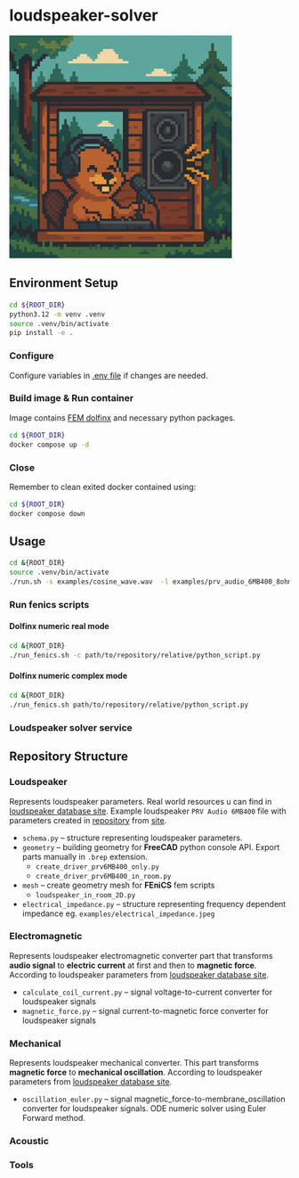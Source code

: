 # loudspeaker-solver

<p align="left">
  <img src="./dosc/beaver_chatgpt_generated.png" width="400">
</p>

## Environment Setup

```bash
cd ${ROOT_DIR}
python3.12 -m venv .venv
source .venv/bin/activate
pip install -e .
```

### Configure

Configure variables in [.env file](./.env) if changes are needed.

### Build image & Run container

Image contains [FEM dolfinx](https://github.com/FEniCS/dolfinx) and necessary python packages.

```bash
cd ${ROOT_DIR}
docker compose up -d
```

### Close

Remember to clean exited docker contained using:

```bash
cd ${ROOT_DIR}
docker compose down
```

## Usage

```bash
cd &{ROOT_DIR}
source .venv/bin/activate
./run.sh -s examples/cosine_wave.wav  -l examples/prv_audio_6MB400_8ohm.json -o output -i examples/electrical_impedance.csv
```

### Run fenics scripts

#### Dolfinx numeric real mode

```bash
cd &{ROOT_DIR}
./run_fenics.sh -c path/to/repository/relative/python_script.py
```

#### Dolfinx numeric complex mode

```bash
cd &{ROOT_DIR}
./run_fenics.sh path/to/repository/relative/python_script.py
```

### Loudspeaker solver service
## Repository Structure

### Loudspeaker

Represents loudspeaker parameters. Real world resources u can find in [loudspeaker database site](https://loudspeakerdatabase.com).
Example loudspeaker `PRV Audio 6MB400` file with parameters created in [repository](./examples/prv_audio_6MB400_8ohm.json) from [site](https://loudspeakerdatabase.com/PRV/6MB400).

- `schema.py` – structure representing loudspeaker parameters.
- `geometry` – building geometry for **FreeCAD** python console API. Export parts manually in `.brep` extension.
  - `create_driver_prv6MB400_only.py`
  - `create_driver_prv6MB400_in_room.py`
- `mesh` – create geometry mesh for **FEniCS** fem scripts
  - `loudspeaker_in_room_2D.py`
- `electrical_impedance.py` – structure representing frequency dependent impedance eg. `examples/electrical_impedance.jpeg`

### Electromagnetic

Represents loudspeaker electromagnetic converter part that transforms **audio signal** to **electric current** at first and then to **magnetic force**. According to loudspeaker parameters from [loudspeaker database site](https://loudspeakerdatabase.com).

- `calculate_coil_current.py` – signal voltage-to-current converter for loudspeaker signals
- `magnetic_force.py` – signal current-to-magnetic force converter for loudspeaker signals

### Mechanical

Represents loudspeaker mechanical converter. This part transforms **magnetic force** to **mechanical oscillation**. According to loudspeaker parameters from [loudspeaker database site](https://loudspeakerdatabase.com).

- `oscillation_euler.py` – signal magnetic_force-to-membrane_oscillation converter for loudspeaker signals. ODE numeric solver using Euler Forward method.

### Acoustic

### Tools
